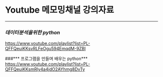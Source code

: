﻿# Youtube 메모밍채널 강의자료
----------------------

### ***데이터분석을위한 python***
https://www.youtube.com/playlist?list=PL-QFFQeuiKKsvRLFeOgu594EmqdM-9ZBI


###*** 프로그램을 만들며 배우는 python***
https://www.youtube.com/playlist?list=PL-QFFQeuiKKsmRly4a4jdO2AYhmg8DvTy

